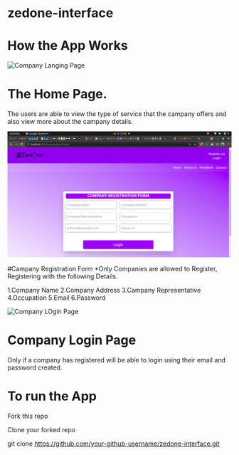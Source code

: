 # zedone-interface
# How the App Works

![Company Langing Page](https://github.com/Deewiliams/zedone-interface-final/blob/main/user-login/src/images/Landing%20page.png?raw=true)
# The Home Page.
 The users are able to view the type of  service that the campany offers and also view more about the campany details.


![Company Registration Form](./user-login/src/images/Company_Registration_page.png)
 
#Campany Registration Form
  *Only Companies are allowed to Register, Registering with the following Details.
  
  1.Company Name
  2.Company Address
  3.Campany Representative
  4.Occupation
  5.Email
  6.Password

![Company LOgin Page](https://github.com/Deewiliams/zedone-interface-final/blob/main/user-login/src/images/company_login_page.png)
# Company Login Page
Only if a company has registered will be able to login using their email and password created.


# To run the App

Fork this repo

Clone your forked repo

git clone https://github.com/your-github-username/zedone-interface.git



